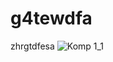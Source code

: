 # g4tewdfa
zhrgtdfesa
![Komp 1_1](https://github.com/62arda/g4tewdfa/assets/133544192/45f7a78e-b567-4362-91d9-41e111768138)
